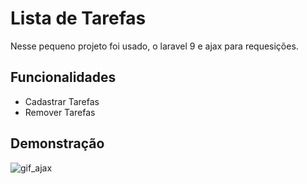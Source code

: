 # Lista de Tarefas

Nesse pequeno projeto foi usado, o laravel 9 e ajax para requesições.

## Funcionalidades

- Cadastrar Tarefas
- Remover Tarefas

## Demonstração

![gif_ajax](https://user-images.githubusercontent.com/40076527/162275326-2651b1ad-872a-4402-968a-3d42c96205bb.gif)
